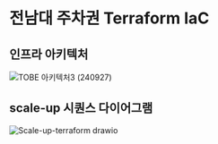 # 전남대 주차권 Terraform IaC

## 인프라 아키텍처
![TOBE 아키텍처3 (240927)](https://github.com/user-attachments/assets/a5428397-b70b-41b7-b25b-5c32019a5b2d)



## scale-up 시퀀스 다이어그램
![Scale-up-terraform drawio](https://github.com/user-attachments/assets/6696fed6-2380-4bfd-b140-8f99c9dea3bc)
